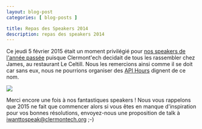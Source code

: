 ```yaml
---
layout: blog-post
categories: [ blog-posts ]

title: Repas des Speakers 2014
description: repas des speakers 2014
---
```




Ce jeudi 5 février 2015 était un moment privilégié pour [nos speakers de
l'année passée](/talks/) puisque Clermont'ech decidait de tous les rassembler
chez James, au restaurant Le Celtill. Nous les remercions ainsi comme il se
doit car sans eux, nous ne pourrions organiser des [API Hours](/api-hours/)
dignent de ce nom.

<p class="centered-img">
    <img src="/images/blog-posts/speaker-2014-dinner.jpg">
</p>

Merci encore une fois à nos fantastiques speakers ! Nous vous rappelons que
2015 ne fait que commencer alors si vous êtes en manque d'inspiration pour vos
bonnes résolutions, envoyez-nous une proposition de talk à
[iwanttospeak@clermontech.org](mailto:iwanttospeak@clermontech.org) ;-)

